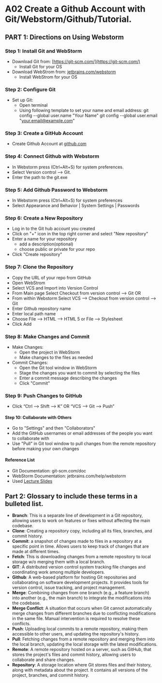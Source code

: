 # A02 Create a Github Account with Git/Webstorm/Github/Tutorial. 
## PART 1: Directions on Using Webstorm
### Step 1: Install Git and WebStorm
  * Download Git from: [https://git-scm.com/](https://git-scm.com/)
    * Install Git for your OS
  * Download WebStrom from: [jetbrains.com/webstorm](https://www.jetbrains.com/webstorm/)
    * Install WebStrom for your OS
### Step 2: Configure Git
  * Set up Git:
    * Open terminal
    * Using following template to set your name and email address:
       git config --global user.name "Your Name"
       git config --global user.email "your.email@example.com"
### Step 3: Create a GitHub Account
  * Create Github Account at [github.com ](https://github.com/)
### Step 4: Connect Github with Webstorm
  * In Webstorm press (Ctrl+Alt+S) for system preferences.
  * Select Version control --> Git.
  * Enter the path to the git.exe
### Step 5: Add Github Password to Webstorm
  * In Webstorm press (Ctrl+Alt+S) for system preferences
  * Select Appearance and Behavior | System Settings | Passwords
### Step 6: Create a New Repository 
  * Log in to the Git hub account you created
  * Click on "+" icon in the top right corner and select "New repository"
  * Enter a name for your repository
    * add a description(optional)
    * choose public or private for your repo
  * Click "Create repository"   
### Step 7: Clone the Repository
  * Copy the URL of your repo from GitHub
  * Open WebStrom
  * Select VCS and Import into Version Control
  * From Main page Select Checkout from version control --> Git
    OR
  * From within Webstorm Select VCS --> Checkout from version control --> Git
  * Enter Github repository name
  * Enter local path name
  * Choose File --> HTML --> HTML 5 or File --> Stylesheet
  * Click Add
### Step 8: Make Changes and Commit
  * Make Changes:
    * Open the project in WebStorm
    * Make changes to the files as needed
  * Commit Changes:
    * Open the Git tool window in WebStorm
    * Stage the changes you want to commit by selecting the files
    * Enter a commit message describing the changes
    * Click "Commit"     
### Step 9: Push Changes to GitHub
* Click “Ctrl --> Shift --> K” OR “VCS --> Git --> Push”
#### Step 10: Collaborate with Others
* Go to "Settings" and then "Collaborators"
* Add the GitHub usernames or email addresses of the people you want to collaborate with
* Use "Pull" in Git tool window to pull changes from the remote repository before making your own changes

#### Reference List
* Git Documentation: git-scm.com/doc
* WebStorm Documentation: jetbrains.com/help/webstorm
* Used [Lecture Slides](https://njit0-my.sharepoint.com/:p:/g/personal/ss856_njit_edu/EXRFJePz-q1LhfyXKbnh99MBxI9IfKPYWH7bXkK5kPrzug?e=bYZsWd)

## Part 2: Glossary to include these terms in a bulleted list.
 * **Branch**: This is a separate line of development in a Git repository, allowing users to work on features or fixes without affecting the main codebase. 
 * **Clone**: Creating a repository copy, including all its files, branches, and commit history. 
 * **Commit**: a snapshot of changes made to files in a repository at a specific point in time. Allows users to keep track of changes that are made at different times.
 * **Fetch**: This is downloading changes from a remote repository to local storage w/o merging them with a local branch. 
 * **GIT**: A distributed version control system tracking file changes and coordinating work among multiple developers.
 * **Github**: A web-based platform for hosting Git repositories and collaborating on software development projects. It provides tools for version control, issue tracking, and project management.
 * **Merge**: Combining changes from one branch (e.g., a feature branch) into another (e.g., the main branch) to integrate the modifications into the codebase.
 * **Merge Conflict**: A situation that occurs when Git cannot automatically merge changes from different branches due to conflicting modifications in the same file. Manual intervention is required to resolve these conflicts.
 * **Push**: Uploading local commits to a remote repository, making them accessible to other users, and updating the repository's history.
 * **Pull**: Fetching changes from a remote repository and merging them into the local branch, updating the local storage with the latest modifications.
 * **Remote**: A remote repository hosted on a server, such as GitHub, that stores the project's files and commit history, allowing users to collaborate and share changes.
 * **Repository**: A storage location where Git stores files and their history, along with metadata about the project. It contains all versions of the project, branches, and commit history.
 

